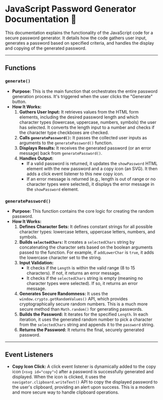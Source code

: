 # JavaScript Password Generator Documentation 🔐

This documentation explains the functionality of the JavaScript code for a secure password generator. It details how the code gathers user input, generates a password based on specified criteria, and handles the display and copying of the generated password.

---

## Functions

### `generate()`

* **Purpose:** This is the main function that orchestrates the entire password generation process. It's triggered when the user clicks the "Generate" button.
* **How It Works:**
    1.  **Gathers User Input:** It retrieves values from the HTML form elements, including the desired password length and which character types (lowercase, uppercase, numbers, symbols) the user has selected. It converts the length input to a number and checks if the character type checkboxes are checked.
    2.  **Calls `generatePassword()`:** It passes the collected user inputs as arguments to the `generatePassword()` function.
    3.  **Displays Results:** It receives the generated password (or an error message) back from `generatePassword()`.
    4.  **Handles Output:**
        * If a valid password is returned, it updates the `showPassword` HTML element with the new password and a copy icon (an SVG). It then adds a click event listener to this new copy icon.
        * If an error message is returned (e.g., length is out of range or no character types were selected), it displays the error message in the `showPassword` element.

### `generatePassword()`

* **Purpose:** This function contains the core logic for creating the random password.
* **How It Works:**
    1.  **Defines Character Sets:** It defines constant strings for all possible character types: lowercase letters, uppercase letters, numbers, and symbols.
    2.  **Builds `selectedChars`:** It creates a `selectedChars` string by concatenating the character sets based on the boolean arguments passed to the function. For example, if `addLowerChar` is `true`, it adds the lowercase character set to the string.
    3.  **Input Validation:**
        * It checks if the `Length` is within the valid range (8 to 15 characters). If not, it returns an error message.
        * It checks if the `selectedChars` string is empty (meaning no character types were selected). If so, it returns an error message.
    4.  **Generates Secure Randomness:** It uses the `window.crypto.getRandomValues()` API, which provides cryptographically secure random numbers. This is a much more secure method than `Math.random()` for generating passwords.
    5.  **Builds the Password:** It iterates for the specified `Length`. In each iteration, it uses the generated random number to pick a character from the `selectedChars` string and appends it to the `password` string.
    6.  **Returns the Password:** It returns the final, securely generated password.

---

## Event Listeners

* **Copy Icon Click:** A click event listener is dynamically added to the copy icon (`<svg id="copy">`) after a password is successfully generated and displayed. When the icon is clicked, it uses the `navigator.clipboard.writeText()` API to copy the displayed password to the user's clipboard, providing an alert upon success. This is a modern and more secure way to handle clipboard operations.
